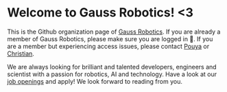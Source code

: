 # Welcome to Gauss Robotics! <3

This is the Github organization page of [Gauss Robotics](https://gauss-robotics.de). If you are already a member of Gauss Robotics, please make sure you are logged in :slightly_smiling_face:. If you are a member but experiencing access issues, please contact [Pouya](https://github.com/pouya-moh) or [Christian](https://github.com/ce047).

We are always looking for brilliant and talented developers, engineers and scientist with a passion for robotics, AI and technology. Have a look at our [job openings](https://join.com/companies/gauss-robotics) and apply! We look forward to reading from you.
